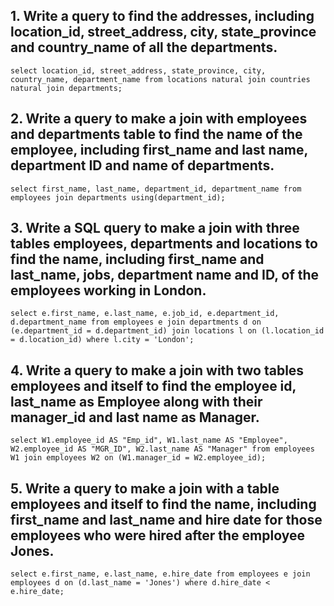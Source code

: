 ## 1. Write a query to find the addresses, including location_id, street_address, city, state_province and country_name of all the departments.
`select location_id, street_address, state_province, city, country_name, department_name from locations natural join countries natural join departments;`

## 2. Write a query to make a join with employees and departments table to find the name of the employee, including first_name and last name, department ID and name of departments.
`select first_name, last_name, department_id, department_name from employees join departments using(department_id);`

## 3. Write a SQL query to make a join with three tables employees, departments and locations to find the name, including first_name and last_name, jobs, department name and ID, of the employees working in London.
`select e.first_name, e.last_name, e.job_id, e.department_id, d.department_name from employees e join departments d on (e.department_id = d.department_id) join locations l on (l.location_id = d.location_id) where l.city = 'London';`

## 4. Write a query to make a join with two tables employees and itself to find the employee id, last_name as Employee along with their manager_id and last name as Manager.
`select W1.employee_id AS "Emp_id", W1.last_name AS "Employee", W2.employee_id AS "MGR_ID", W2.last_name AS "Manager" from employees W1 join employees W2 on (W1.manager_id = W2.employee_id);`

## 5. Write a query to make a join with a table employees and itself to find the name, including first_name and last_name and hire date for those employees who were hired after the employee Jones.
`select e.first_name, e.last_name, e.hire_date from employees e join employees d on (d.last_name = 'Jones') where d.hire_date < e.hire_date;`